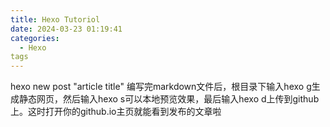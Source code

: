 ```yaml
---
title: Hexo Tutoriol
date: 2024-03-23 01:19:41
categories:
  - Hexo
tags
---
```


hexo new post "article title"
编写完markdown文件后，根目录下输入hexo g生成静态网页，然后输入hexo s可以本地预览效果，最后输入hexo d上传到github上。这时打开你的github.io主页就能看到发布的文章啦   